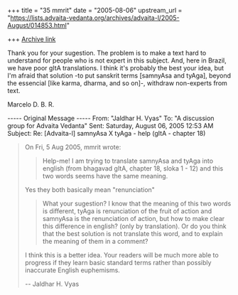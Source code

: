 +++
title = "35 mmrit"
date = "2005-08-06"
upstream_url = "https://lists.advaita-vedanta.org/archives/advaita-l/2005-August/014853.html"

+++
[Archive link](https://lists.advaita-vedanta.org/archives/advaita-l/2005-August/014853.html)

Thank you for your sugestion. The problem is to make a text hard to
understand for people who is not expert in this subject. And, here in
Brazil, we have poor gItA translations. I think it's probably the best your
idea, but I'm afraid that solution -to put sanskrit terms [samnyAsa and
tyAga], beyond the essencial [like karma, dharma, and so on]-, withdraw
non-experts from text.

Marcelo D. B. R.

----- Original Message ----- 
From: "Jaldhar H. Vyas" <jaldhar at braincells.com>
To: "A discussion group for Advaita Vedanta"
<advaita-l at lists.advaita-vedanta.org>
Sent: Saturday, August 06, 2005 12:53 AM
Subject: Re: [Advaita-l] samnyAsa X tyAga - help (gItA - chapter 18)


> On Fri, 5 Aug 2005, mmrit wrote:
>
> > Help-me! I am trying to translate samnyAsa and tyAga into english (from
> > bhagavad gItA, chapter 18, sloka 1 - 12) and this two words seems have
> > the same meaning.
>
> Yes they both basically mean "renunciation"
>
> > What your sugestion? I know that the meaning of this
> > two words is different, tyAga is renunciation of the fruit of action and
> > samnyAsa is the renunciation of action, but how to make clear this
> > difference in english? (only by translation). Or do you think that the
> > best solution is not translate this word, and to explain the meaning of
> > them in a comment?
>
> I think this is a better idea.  Your readers will be much more able to
> progress if they learn basic standard terms rather than possibly
> inaccurate English euphemisms.
>
> -- 
> Jaldhar H. Vyas <jaldhar at braincells.com>
>
>


